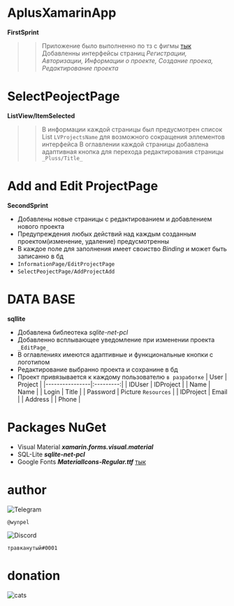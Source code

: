 AplusXamarinApp
===========
**FirstSprint**
> >Приложение было выполненно по тз с фигмы [тык](https://www.figma.com/file/gYUrlGMMYLt883DxAlqstC/projects?node-id=650%3A176)
> >Добавленны интерфейсы страниц _Регистрации, Авторизации, Информации о проекте, Создание проека, Редактирование проекта_

SelectPeojectPage
===========
**ListView/ItemSelected**
> > В информации каждой страницы был предусмотрен список List `LVProjectsName` для возможного сокращения эллементов интерфейса
> > В оглавлении каждой страницы добавлена адаптивная кнопка для перехода редактирования страницы `_Pluss/Title_`

Add and Edit ProjectPage
===========
**SecondSprint**
- Добавлены новые страницы с редактированием и добавлением нового проекта 
- Предупреждения любых действий над каждым созданным проектом(изменение, удаление) предусмотренны
- В каждое поле для заполнения имеет своиство *Binding* и может быть записанно в бд
- `InformationPage/EditProjectPage` 
- `SelectPeojectPage/AddProjectAdd`

DATA BASE
===========
**sqllite**
- Добавлена библеотека _sqlite-net-pcl_ 
- Добавленно всплывающее уведомление при изменении проекта `_EditPage_`
- В оглавлениях имеются адаптивные и функциональные кнопки с логотипом
- Редактирование выбранно проекта и сохранине в бд
- Проект привязывается к каждому пользователю `в разработке`
| User | Project |
|----------------|:---------:|
| IDUser | IDProject |
| Name | Name |
| Login | Title |
| Password | Picture `Resources` |
| IDProject | Email |
		| Address |
		| Phone |

Packages NuGet
===========
- Visual Material  **_xamarin.forms.visual.material_** 
- SQL-Lite **_sqlite-net-pcl_** 
- Google Fonts  **_MaterialIcons-Regular.ttf_** 
[тык](https://github.com/google/material-design-icons/blob/master/font/MaterialIcons-Regular.ttf)

author
===========
![Telegram](https://img.shields.io/badge/Telegram-2CA5E0?style=for-the-badge&logo=telegram&logoColor=white)
```
@wynpel
```
![Discord](https://img.shields.io/badge/%3CServer%3E-%237289DA.svg?style=for-the-badge&logo=discord&logoColor=white)
```
травканутый#0001
```

donation
===========

![cats](https://greatanimalwallpapers.com/images/2019/09/Cat-On-A-Carpet-HD-1920x1200.jpg)


